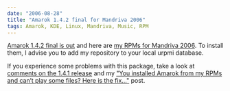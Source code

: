 ```yaml
---
date: "2006-08-28"
title: "Amarok 1.4.2 final for Mandriva 2006"
tags: Amarok, KDE, Linux, Mandriva, Music, RPM
---
```


[Amarok 1.4.2 final is
out](https://community.kde.org/Amarok/Archives/Release:1.4.2) and here are [my
RPMs for Mandriva 2006](https://github.com/kdeldycke/mandriva-specs). To install
them, I advise you to add my repository to your local urpmi database.

If you experience some problems with this package, take a look at [comments on
the 1.4.1
release](https://kevin.deldycke.com/2006/07/amarok-141-for-mandriva-2006/) and
my ["You installed Amarok from my RPMs and can’t play some files? Here is the
fix…"](https://kevin.deldycke.com/2006/08/you-installed-amarok-from-my-rpms-and-you-cant-play-some-files-here-is-the-fix/)
post.
